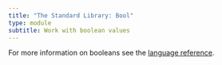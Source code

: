 ```yaml
---
title: "The Standard Library: Bool"
type: module
subtitle: Work with boolean values
---
```


For more information on booleans see the
[language reference](/language/booleans).

